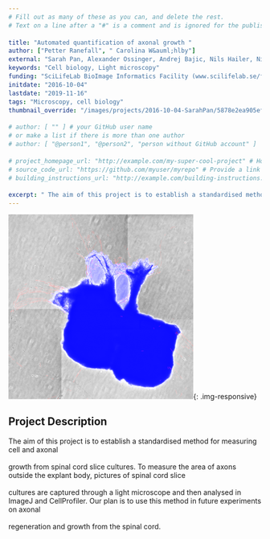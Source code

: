 ```yaml
---
# Fill out as many of these as you can, and delete the rest.
# Text on a line after a "#" is a comment and is ignored for the published page.

title: "Automated quantification of axonal growth "
author: ["Petter Ranefall", " Carolina W&auml;hlby"]
external: "Sarah Pan, Alexander Ossinger, Andrej Bajic, Nils Hailer, Nikos Schizas - Dept. of Surgical Sciences, Uppsala University."
keywords: "Cell biology, Light microscopy"
funding: "SciLifeLab BioImage Informatics Facility (www.scilifelab.se/facilities/bioimage-informatics)"
initdate: "2016-10-04"
lastdate: "2019-11-16"
tags: "Microscopy, cell biology"
thumbnail_override: "/images/projects/2016-10-04-SarahPan/5878e2ea905ef.png"

# author: [ "" ] # your GitHub user name
# or make a list if there is more than one author
# author: [ "@person1", "@person2", "person without GitHub account" ]

# project_homepage_url: "http://example.com/my-super-cool-project" # Homepage for this project
# source_code_url: "https://github.com/myuser/myrepo" # Provide a link to your code
# building_instructions_url: "http://example.com/building-instructions.pdf" # how to build the model out of LEGO (*not* how to build the source code)

excerpt: " The aim of this project is to establish a standardised method for measuring cell and axonal  growth from spinal cord slice cultures. To measure the area of axons outside the explant body, pictures of..."
---
```


![Automated quantification of axonal growth ](/images/projects/2016-10-04-SarahPan/5878e2ea905ef.png){: .img-responsive}
## Project Description
 The aim of this project is to establish a standardised method for measuring cell and axonal <br/><br/>growth from spinal cord slice cultures. To measure the area of axons outside the explant body, pictures of spinal cord slice <br/><br/>cultures are captured through a light microscope and then analysed in ImageJ and CellProfiler. Our plan is to use this method in future experiments on axonal <br/><br/>regeneration and growth from the spinal cord. <br/><br/> 
